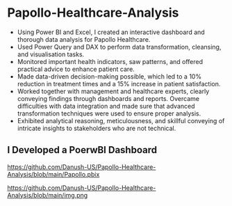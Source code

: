 # Papollo-Healthcare-Analysis

- Using Power BI and Excel, I created an interactive dashboard and thorough data analysis for Papollo Healthcare.
- Used Power Query and DAX to perform data transformation, cleansing, and visualisation tasks.
- Monitored important health indicators, saw patterns, and offered practical advice to enhance patient care.
- Made data-driven decision-making possible, which led to a 10% reduction in treatment times and a 15% increase in patient satisfaction.
- Worked together with management and healthcare experts, clearly conveying findings through dashboards and reports.
Overcame difficulties with data integration and made sure that advanced transformation techniques were used to ensure proper analysis.
- Exhibited analytical reasoning, meticulousness, and skillful conveying of intricate insights to stakeholders who are not technical.

## I Developed a PoerwBI Dashboard


https://github.com/Danush-US/Papollo-Healthcare-Analysis/blob/main/Papollo.pbix

https://github.com/Danush-US/Papollo-Healthcare-Analysis/blob/main/img.png
  
